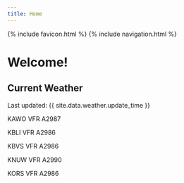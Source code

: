 ```yaml
---
title: Home
---
```

{% include favicon.html %}
{% include navigation.html %}
# Welcome!

## Current Weather

Last updated: {{ site.data.weather.update_time }}

KAWO VFR A2987

KBLI VFR A2986

KBVS VFR A2986

KNUW VFR A2990

KORS VFR A2986


